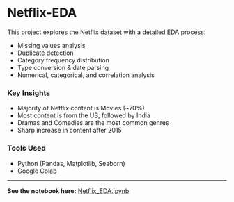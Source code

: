 # Netflix-EDA

This project explores the Netflix dataset with a detailed EDA process:
- Missing values analysis
- Duplicate detection
- Category frequency distribution
- Type conversion & date parsing
- Numerical, categorical, and correlation analysis

### Key Insights
- Majority of Netflix content is Movies (~70%)
- Most content is from the US, followed by India
- Dramas and Comedies are the most common genres
- Sharp increase in content after 2015

### Tools Used
- Python (Pandas, Matplotlib, Seaborn)
- Google Colab

---

**See the notebook here:** [Netflix_EDA.ipynb](./Netflix_EDA.ipynb)

